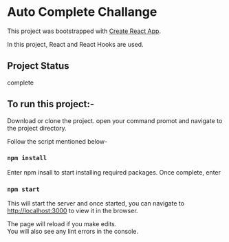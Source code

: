 # Auto Complete Challange

This project was bootstrapped with [Create React App](https://github.com/facebook/create-react-app). 

In this project, React and React Hooks are used. 


## Project Status
complete

## To run this project:-

Download or clone the project. open your command promot and navigate to the project directory. 

Follow the script mentioned below- 
### `npm install`

Enter npm insall to start installing required packages. Once complete, enter

### `npm start`

This will start the server and once started, you can navigate to 
 [http://localhost:3000](http://localhost:3000) to view it in the browser.

The page will reload if you make edits.\
You will also see any lint errors in the console.



